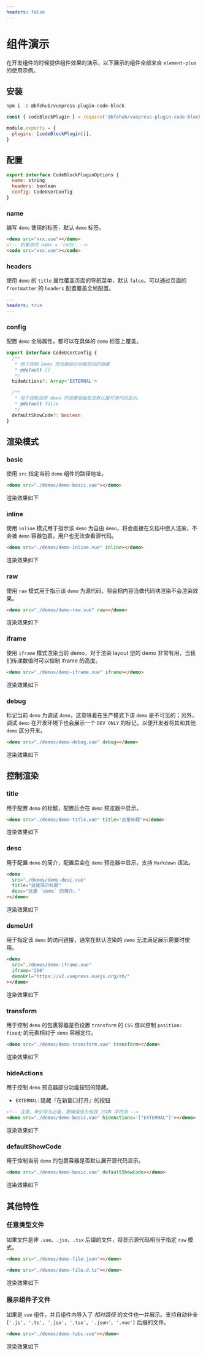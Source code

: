 ```yaml
---
headers: false
---
```


# 组件演示

在开发组件的时候提供组件效果的演示，以下展示的组件全部来自 `element-plus` 的使用示例。

## 安装

```sh
npm i -D @bfehub/vuepress-plugin-code-block
```

```js
const { codeBlockPlugin } = require('@bfehub/vuepress-plugin-code-block')

module.exports = {
  plugins: [codeBlockPlugin()],
}
```

## 配置

```js
export interface CodeBlockPluginOptions {
  name: string
  headers: boolean
  config: CodeUserConfig
}
```

### name

编写 `demo` 使用的标签，默认 `demo` 标签。

```html
<demo src="xxx.vue"></demo>
<!-- 如果改成 name = 'code' -->
<code src="xxx.vue"></code>
```

### headers

使用 `demo` 的 `title` 属性覆盖页面的导航菜单，默认 `false`。可以通过页面的 `frontmatter` 的 `headers` 配置覆盖全局配置。

```yaml
---
headers: true
---
```

### config

配置 `demo` 全局属性，都可以在具体的 `demo` 标签上覆盖。

```ts
export interface CodeUserConfig {
  /**
   * 用于控制 Demo 预览器部分功能按钮的隐藏
   * @default []
   */
  hideActions?: Array<'EXTERNAL'>

  /**
   * 用于控制当前 demo 的包裹容器是否默认展开源代码显示。
   * @default false
   */
  defaultShowCode?: boolean
}
```

## 渲染模式

### basic

使用 `src` 指定当前 `demo` 组件的路径地址。

```html
<demo src="./demos/demo-basic.vue"></demo>
```

渲染效果如下

<demo src="./demos/demo-basic.vue"></demo>

### inline

使用 `inline` 模式用于指示该 `demo` 为自由 `demo`，将会直接在文档中嵌入渲染，不会被 `demo` 容器包裹，用户也无法查看源代码。

```html
<demo src="./demos/demo-inline.vue" inline></demo>
```

渲染效果如下

<demo src="./demos/demo-inline.vue" inline></demo>

### raw

使用 `raw` 模式用于指示该 `demo` 为源代码，将会把内容当做代码块渲染不会渲染效果。

```html
<demo src="./demos/demo-raw.vue" raw></demo>
```

渲染效果如下

<demo src="./demos/demo-raw.vue" raw></demo>

### iframe

使用 `iframe` 模式渲染当前 demo，对于渲染 layout 型的 demo 非常有用，当我们传递数值时可以控制 iframe 的高度。

```html
<demo src="./demos/demo-iframe.vue" iframe></demo>
```

渲染效果如下

<demo src="./demos/demo-iframe.vue" iframe></demo>

### debug

标记当前 `demo` 为调试 `demo`，这意味着在生产模式下该 `demo` 是不可见的；另外，调试 `demo` 在开发环境下也会展示一个 `DEV ONLY` 的标记，以便开发者将其和其他 `demo` 区分开来。

```html
<demo src="./demos/demo-debug.vue" debug></demo>
```

渲染效果如下

<demo src="./demos/demo-debug.vue" debug></demo>

<demo src="./demos/demo-debug.vue" data-debug></demo>

## 控制渲染

### title

用于配置 `demo` 的标题，配置后会在 `demo` 预览器中显示。

```html
<demo src="./demos/demo-title.vue" title="这是标题"></demo>
```

渲染效果如下

<demo src="./demos/demo-title.vue" title="这是标题"></demo>

### desc

用于配置 `demo` 的简介，配置后会在 `demo` 预览器中显示，支持 `Markdown` 语法。

```html
<demo
  src="./demos/demo-desc.vue"
  title="这是简介标题"
  desc="这是 `demo` 的简介。"
></demo>
```

渲染效果如下

<demo src="./demos/demo-desc.vue" title="这是简介标题" desc="这是 `demo` 的简介。"></demo>

### demoUrl

用于指定该 `demo` 的访问链接，通常在默认渲染的 `demo` 无法满足展示需要时使用。

```html
<demo
  src="./demos/demo-iframe.vue"
  iframe="200"
  demoUrl="https://v2.vuepress.vuejs.org/zh/"
></demo>
```

渲染效果如下

<demo src="./demos/demo-iframe.vue" iframe="200" demoUrl="https://v2.vuepress.vuejs.org/zh/"></demo>

### transform

用于控制 `demo` 的包裹容器是否设置 `transform` 的 `CSS` 值以控制 `position: fixed`; 的元素相对于 `demo` 容器定位。

```html
<demo src="./demos/demo-transform.vue" transform></demo>
```

渲染效果如下

<demo src="./demos/demo-transform.vue" transform></demo>

### hideActions

用于控制 `demo` 预览器部分功能按钮的隐藏。

- `EXTERNAL`: 隐藏『在新窗口打开』的按钮

```html
<!-- 注意，单引号为必备，要确保值为有效 JSON 字符串 -->
<demo src="./demos/demo-basic.vue" hideActions='["EXTERNAL"]'></demo>
```

渲染效果如下

<demo src="./demos/demo-basic.vue" hideActions='["EXTERNAL"]'></demo>

### defaultShowCode

用于控制当前 `demo` 的包裹容器是否默认展开源代码显示。

```html
<demo src="./demos/demo-basic.vue" defaultShowCode></demo>
```

渲染效果如下

<demo src="./demos/demo-basic.vue" defaultShowCode></demo>

## 其他特性

### 任意类型文件

如果文件是非 `.vue`、`.jsx`、`.tsx` 后缀的文件，将显示源代码相当于指定 `raw` 模式。

```html
<demo src="./demos/demo-file.json"></demo>
```

```html
<demo src="./demos/demo-file.d.ts"></demo>
```

渲染效果如下

<demo src="./demos/demo-file.json"></demo>

<demo src="./demos/demo-file.d.ts"></demo>

### 展示组件子文件

如果是 `vue` 组件，并且组件内导入了 _相对路径_ 的文件也一并展示。支持自动补全 `['.js', '.ts', '.jsx', '.tsx', '.json', '.vue']` 后缀的文件。

```html
<demo src="./demos/demo-tabs.vue"></demo>
```

渲染效果如下

<demo src="./demos/demo-tabs.vue"></demo>
